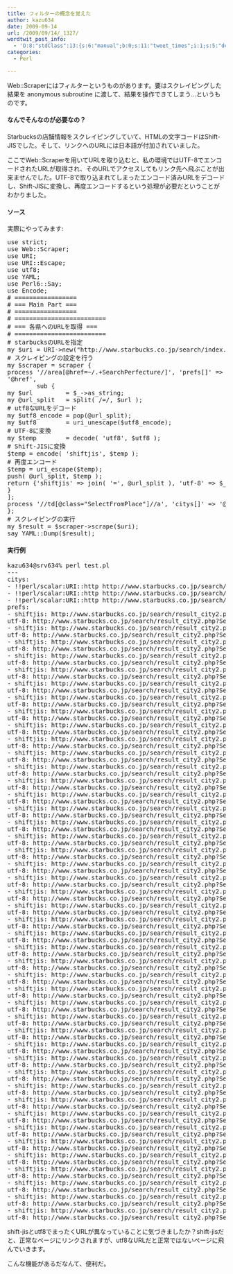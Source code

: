 ```yaml
---
title: フィルターの概念を覚えた
author: kazu634
date: 2009-09-14
url: /2009/09/14/_1327/
wordtwit_post_info:
  - 'O:8:"stdClass":13:{s:6:"manual";b:0;s:11:"tweet_times";i:1;s:5:"delay";i:0;s:7:"enabled";i:1;s:10:"separation";s:2:"60";s:7:"version";s:3:"3.7";s:14:"tweet_template";b:0;s:6:"status";i:2;s:6:"result";a:0:{}s:13:"tweet_counter";i:2;s:13:"tweet_log_ids";a:1:{i:0;i:4779;}s:9:"hash_tags";a:0:{}s:8:"accounts";a:1:{i:0;s:7:"kazu634";}}'
categories:
  - Perl

---
```

<div class="section">
<p>
    Web::Scraperにはフィルターというものがあります。要はスクレイピングした結果を anonymous subroutine に渡して、結果を操作できてしまう…というものです。
</p>
  
<h4>
    なんでそんなのが必要なの？
</h4>
  
<p>
    Starbucksの店舗情報をスクレイピングしていて、HTMLの文字コードはShift-JISでした。そして、リンクへのURLには日本語が付加されていました。
</p>
  
<p>
    ここでWeb::Scraperを用いてURLを取り込むと、私の環境ではUTF-8でエンコードされたURLが取得され、そのURLでアクセスしてもリンク先へ飛ぶことが出来ませんでした。UTF-8で取り込まれてしまったエンコード済みURLをデコードし、Shift-JISに変換し、再度エンコードするという処理が必要だということがわかりました。
</p>
  
<h4>
    ソース
</h4>
  
<p>
    実際にやってみます:
</p>
  
<pre class="syntax-highlight">
<span class="synStatement">use strict</span>;
<span class="synStatement">use </span>Web::Scraper;
<span class="synStatement">use </span>URI;
<span class="synStatement">use </span>URI::Escape;
<span class="synStatement">use utf8</span>;
<span class="synStatement">use </span>YAML;
<span class="synStatement">use </span>Perl6::Say;
<span class="synStatement">use </span>Encode;
<span class="synComment"># =================</span>
<span class="synComment"># === Main Part ===</span>
<span class="synComment"># =================</span>
<span class="synComment"># =========================</span>
<span class="synComment"># === 各県へのURLを取得 ===</span>
<span class="synComment"># =========================</span>
<span class="synComment"># starbucksのURLを指定</span>
<span class="synStatement">my</span> <span class="synIdentifier">$uri</span> = URI-&#62;<span class="synStatement">new</span>(<span class="synConstant">&#34;http://www.starbucks.co.jp/search/index.html&#34;</span>);
<span class="synComment"># スクレイピングの設定を行う</span>
<span class="synStatement">my</span> <span class="synIdentifier">$scraper</span> = scraper {
process <span class="synConstant">'//area[@href=~/.+SearchPerfecture/]'</span>, <span class="synConstant">'prefs[]'</span> =&#62; [
<span class="synConstant">'@href'</span>,
<span class="synIdentifier">        </span><span class="synStatement">sub</span><span class="synIdentifier"> </span>{
<span class="synStatement">my</span> <span class="synIdentifier">$url</span>         = <span class="synIdentifier">$_</span>-&#62;as_string;
<span class="synStatement">my</span> <span class="synIdentifier">@url_split</span>   = <span class="synStatement">split</span>( /=/, <span class="synIdentifier">$url</span> );
<span class="synComment"># utf8なURLをデコード</span>
<span class="synStatement">my</span> <span class="synIdentifier">$utf8_encode</span> = <span class="synStatement">pop</span>(<span class="synIdentifier">@url_split</span>);
<span class="synStatement">my</span> <span class="synIdentifier">$utf8</span>        = uri_unescape(<span class="synIdentifier">$utf8_encode</span>);
<span class="synComment"># UTF-8に変換</span>
<span class="synStatement">my</span> <span class="synIdentifier">$temp</span>        = decode( <span class="synConstant">'utf8'</span>, <span class="synIdentifier">$utf8</span> );
<span class="synComment"># Shift-JISに変換</span>
<span class="synIdentifier">$temp</span> = encode( <span class="synConstant">'shiftjis'</span>, <span class="synIdentifier">$temp</span> );
<span class="synComment"># 再度エンコード</span>
<span class="synIdentifier">$temp</span> = uri_escape(<span class="synIdentifier">$temp</span>);
<span class="synStatement">push</span>( <span class="synIdentifier">@url_split</span>, <span class="synIdentifier">$temp</span> );
<span class="synStatement">return</span> {<span class="synConstant">'shiftjis'</span> =&#62; <span class="synStatement">join</span>( <span class="synConstant">'='</span>, <span class="synIdentifier">@url_split</span> ), <span class="synConstant">'utf-8'</span> =&#62; <span class="synIdentifier">$_</span>-&#62;as_string};
}
];
process <span class="synConstant">'//td[@class=&#34;SelectFromPlace&#34;]//a'</span>, <span class="synConstant">'citys[]'</span> =&#62; <span class="synConstant">'@href'</span>;
};
<span class="synComment"># スクレイピングの実行</span>
<span class="synStatement">my</span> <span class="synIdentifier">$result</span> = <span class="synIdentifier">$scraper</span>-&#62;scrape(<span class="synIdentifier">$uri</span>);
say YAML::Dump(<span class="synIdentifier">$result</span>);
</pre>
  
<h4>
    実行例
</h4>
  
<pre class="syntax-highlight">
kazu634@srv634% perl <span class="synStatement">test</span>.pl                                                                   ~/work/tmp_perl/scrap <span class="synStatement">[</span><span class="synConstant">6054</span><span class="synStatement">]</span>
---
citys:
- <span class="synStatement">!!</span>perl/scalar:URI::http http://www.starbucks.co.jp/search/tokyo.php
- <span class="synStatement">!!</span>perl/scalar:URI::http http://www.starbucks.co.jp/search/kanagawa.php
- <span class="synStatement">!!</span>perl/scalar:URI::http http://www.starbucks.co.jp/search/osaka.php
prefs:
- shiftjis: http://www.starbucks.co.jp/search/result_city2.php?<span class="synIdentifier">SearchPerfecture</span>=%96k%8AC%<span class="synConstant">93</span>%B9
utf<span class="synConstant">-8</span>: http://www.starbucks.co.jp/search/result_city2.php?<span class="synIdentifier">SearchPerfecture</span>=%E5%8C%<span class="synConstant">97</span>%E6%B5%B7%E9%<span class="synConstant">81</span>%<span class="synConstant">93</span>
- shiftjis: http://www.starbucks.co.jp/search/result_city2.php?<span class="synIdentifier">SearchPerfecture</span>=%<span class="synConstant">90</span>%C2%90X%8C%A7
utf<span class="synConstant">-8</span>: http://www.starbucks.co.jp/search/result_city2.php?<span class="synIdentifier">SearchPerfecture</span>=%E9%9D%<span class="synConstant">92</span>%E6%A3%AE%E7%9C%8C
- shiftjis: http://www.starbucks.co.jp/search/result_city2.php?<span class="synIdentifier">SearchPerfecture</span>=%8A%E2%8E%E8%8C%A7
utf<span class="synConstant">-8</span>: http://www.starbucks.co.jp/search/result_city2.php?<span class="synIdentifier">SearchPerfecture</span>=%E5%B2%A9%E6%<span class="synConstant">89</span>%8B%E7%9C%8C
- shiftjis: http://www.starbucks.co.jp/search/result_city2.php?<span class="synIdentifier">SearchPerfecture</span>=%8B%7B%8F%E9%8C%A7
utf<span class="synConstant">-8</span>: http://www.starbucks.co.jp/search/result_city2.php?<span class="synIdentifier">SearchPerfecture</span>=%E5%AE%AE%E5%9F%8E%E7%9C%8C
- shiftjis: http://www.starbucks.co.jp/search/result_city2.php?<span class="synIdentifier">SearchPerfecture</span>=%8FH%93c%8C%A7
utf<span class="synConstant">-8</span>: http://www.starbucks.co.jp/search/result_city2.php?<span class="synIdentifier">SearchPerfecture</span>=%E7%A7%8B%E7%<span class="synConstant">94</span>%B0%E7%9C%8C
- shiftjis: http://www.starbucks.co.jp/search/result_city2.php?<span class="synIdentifier">SearchPerfecture</span>=%8ER%8C%<span class="synConstant">60</span>%8C%A7
utf<span class="synConstant">-8</span>: http://www.starbucks.co.jp/search/result_city2.php?<span class="synIdentifier">SearchPerfecture</span>=%E5%B1%B1%E5%BD%A2%E7%9C%8C
- shiftjis: http://www.starbucks.co.jp/search/result_city2.php?<span class="synIdentifier">SearchPerfecture</span>=%<span class="synConstant">95</span>%9F%<span class="synConstant">93</span>%<span class="synConstant">87</span>%8C%A7
utf<span class="synConstant">-8</span>: http://www.starbucks.co.jp/search/result_city2.php?<span class="synIdentifier">SearchPerfecture</span>=%E7%A6%8F%E5%B3%B6%E7%9C%8C
- shiftjis: http://www.starbucks.co.jp/search/result_city2.php?<span class="synIdentifier">SearchPerfecture</span>=%<span class="synConstant">88</span>%EF%8F%E9%8C%A7
utf<span class="synConstant">-8</span>: http://www.starbucks.co.jp/search/result_city2.php?<span class="synIdentifier">SearchPerfecture</span>=%E8%8C%A8%E5%9F%8E%E7%9C%8C
- shiftjis: http://www.starbucks.co.jp/search/result_city2.php?<span class="synIdentifier">SearchPerfecture</span>=%<span class="synConstant">93</span>%C8%<span class="synConstant">96</span>%D8%8C%A7
utf<span class="synConstant">-8</span>: http://www.starbucks.co.jp/search/result_city2.php?<span class="synIdentifier">SearchPerfecture</span>=%E6%A0%<span class="synConstant">83</span>%E6%9C%A8%E7%9C%8C
- shiftjis: http://www.starbucks.co.jp/search/result_city2.php?<span class="synIdentifier">SearchPerfecture</span>=%8CQ%94n%8C%A7
utf<span class="synConstant">-8</span>: http://www.starbucks.co.jp/search/result_city2.php?<span class="synIdentifier">SearchPerfecture</span>=%E7%BE%A4%E9%A6%AC%E7%9C%8C
- shiftjis: http://www.starbucks.co.jp/search/result_city2.php?<span class="synIdentifier">SearchPerfecture</span>=%8D%E9%8B%CA%8C%A7
utf<span class="synConstant">-8</span>: http://www.starbucks.co.jp/search/result_city2.php?<span class="synIdentifier">SearchPerfecture</span>=%E5%9F%BC%E7%8E%<span class="synConstant">89</span>%E7%9C%8C
- shiftjis: http://www.starbucks.co.jp/search/result_city2.php?<span class="synIdentifier">SearchPerfecture</span>=%<span class="synConstant">90</span>%E7%97t%8C%A7
utf<span class="synConstant">-8</span>: http://www.starbucks.co.jp/search/result_city2.php?<span class="synIdentifier">SearchPerfecture</span>=%E5%8D%<span class="synConstant">83</span>%E8%<span class="synConstant">91</span>%<span class="synConstant">89</span>%E7%9C%8C
- shiftjis: http://www.starbucks.co.jp/search/result_city2.php?<span class="synIdentifier">SearchPerfecture</span>=%8ER%<span class="synConstant">97</span>%9C%8C%A7
utf<span class="synConstant">-8</span>: http://www.starbucks.co.jp/search/result_city2.php?<span class="synIdentifier">SearchPerfecture</span>=%E5%B1%B1%E6%A2%A8%E7%9C%8C
- shiftjis: http://www.starbucks.co.jp/search/result_city2.php?<span class="synIdentifier">SearchPerfecture</span>=%<span class="synConstant">92</span>%B7%<span class="synConstant">96</span>%EC%8C%A7
utf<span class="synConstant">-8</span>: http://www.starbucks.co.jp/search/result_city2.php?<span class="synIdentifier">SearchPerfecture</span>=%E9%<span class="synConstant">95</span>%B7%E9%<span class="synConstant">87</span>%8E%E7%9C%8C
- shiftjis: http://www.starbucks.co.jp/search/result_city2.php?<span class="synIdentifier">SearchPerfecture</span>=%90V%8A%<span class="synConstant">83</span>%8C%A7
utf<span class="synConstant">-8</span>: http://www.starbucks.co.jp/search/result_city2.php?<span class="synIdentifier">SearchPerfecture</span>=%E6%<span class="synConstant">96</span>%B0%E6%BD%9F%E7%9C%8C
- shiftjis: http://www.starbucks.co.jp/search/result_city2.php?<span class="synIdentifier">SearchPerfecture</span>=%95x%8ER%8C%A7
utf<span class="synConstant">-8</span>: http://www.starbucks.co.jp/search/result_city2.php?<span class="synIdentifier">SearchPerfecture</span>=%E5%AF%8C%E5%B1%B1%E7%9C%8C
- shiftjis: http://www.starbucks.co.jp/search/result_city2.php?<span class="synIdentifier">SearchPerfecture</span>=%<span class="synConstant">90</span>%CE%<span class="synConstant">90</span>%EC%8C%A7
utf<span class="synConstant">-8</span>: http://www.starbucks.co.jp/search/result_city2.php?<span class="synIdentifier">SearchPerfecture</span>=%E7%9F%B3%E5%B7%9D%E7%9C%8C
- shiftjis: http://www.starbucks.co.jp/search/result_city2.php?<span class="synIdentifier">SearchPerfecture</span>=%<span class="synConstant">95</span>%9F%<span class="synConstant">88</span>%E4%8C%A7
utf<span class="synConstant">-8</span>: http://www.starbucks.co.jp/search/result_city2.php?<span class="synIdentifier">SearchPerfecture</span>=%E7%A6%8F%E4%BA%<span class="synConstant">95</span>%E7%9C%8C
- shiftjis: http://www.starbucks.co.jp/search/result_city2.php?<span class="synIdentifier">SearchPerfecture</span>=%8E%A0%<span class="synConstant">89</span>%EA%8C%A7
utf<span class="synConstant">-8</span>: http://www.starbucks.co.jp/search/result_city2.php?<span class="synIdentifier">SearchPerfecture</span>=%E6%BB%8B%E8%B3%<span class="synConstant">80</span>%E7%9C%8C
- shiftjis: http://www.starbucks.co.jp/search/result_city2.php?<span class="synIdentifier">SearchPerfecture</span>=%8B%9E%93s%<span class="synConstant">95</span>%7B
utf<span class="synConstant">-8</span>: http://www.starbucks.co.jp/search/result_city2.php?<span class="synIdentifier">SearchPerfecture</span>=%E4%BA%AC%E9%<span class="synConstant">83</span>%BD%E5%BA%9C
- shiftjis: http://www.starbucks.co.jp/search/result_city2.php?<span class="synIdentifier">SearchPerfecture</span>=%<span class="synConstant">95</span>%BA%8C%C9%8C%A7
utf<span class="synConstant">-8</span>: http://www.starbucks.co.jp/search/result_city2.php?<span class="synIdentifier">SearchPerfecture</span>=%E5%<span class="synConstant">85</span>%B5%E5%BA%AB%E7%9C%8C
- shiftjis: http://www.starbucks.co.jp/search/result_city2.php?<span class="synIdentifier">SearchPerfecture</span>=%98a%<span class="synConstant">89</span>%CC%8ER%8C%A7
utf<span class="synConstant">-8</span>: http://www.starbucks.co.jp/search/result_city2.php?<span class="synIdentifier">SearchPerfecture</span>=%E5%<span class="synConstant">92</span>%8C%E6%AD%8C%E5%B1%B1%E7%9C%8C
- shiftjis: http://www.starbucks.co.jp/search/result_city2.php?<span class="synIdentifier">SearchPerfecture</span>=%<span class="synConstant">93</span>%DE%<span class="synConstant">97</span>%C7%8C%A7
utf<span class="synConstant">-8</span>: http://www.starbucks.co.jp/search/result_city2.php?<span class="synIdentifier">SearchPerfecture</span>=%E5%A5%<span class="synConstant">88</span>%E8%<span class="synConstant">89</span>%AF%E7%9C%8C
- shiftjis: http://www.starbucks.co.jp/search/result_city2.php?<span class="synIdentifier">SearchPerfecture</span>=%<span class="synConstant">92</span>%B9%8E%E6%8C%A7
utf<span class="synConstant">-8</span>: http://www.starbucks.co.jp/search/result_city2.php?<span class="synIdentifier">SearchPerfecture</span>=%E9%B3%A5%E5%8F%<span class="synConstant">96</span>%E7%9C%8C
- shiftjis: http://www.starbucks.co.jp/search/result_city2.php?<span class="synIdentifier">SearchPerfecture</span>=%<span class="synConstant">93</span>%<span class="synConstant">87</span>%8D%AA%8C%A7
utf<span class="synConstant">-8</span>: http://www.starbucks.co.jp/search/result_city2.php?<span class="synIdentifier">SearchPerfecture</span>=%E5%B3%B6%E6%A0%B9%E7%9C%8C
- shiftjis: http://www.starbucks.co.jp/search/result_city2.php?<span class="synIdentifier">SearchPerfecture</span>=%<span class="synConstant">89</span>%AA%8ER%8C%A7
utf<span class="synConstant">-8</span>: http://www.starbucks.co.jp/search/result_city2.php?<span class="synIdentifier">SearchPerfecture</span>=%E5%B2%A1%E5%B1%B1%E7%9C%8C
- shiftjis: http://www.starbucks.co.jp/search/result_city2.php?<span class="synIdentifier">SearchPerfecture</span>=%8DL%<span class="synConstant">93</span>%<span class="synConstant">87</span>%8C%A7
utf<span class="synConstant">-8</span>: http://www.starbucks.co.jp/search/result_city2.php?<span class="synIdentifier">SearchPerfecture</span>=%E5%BA%<span class="synConstant">83</span>%E5%B3%B6%E7%9C%8C
- shiftjis: http://www.starbucks.co.jp/search/result_city2.php?<span class="synIdentifier">SearchPerfecture</span>=%8ER%8C%FB%8C%A7
utf<span class="synConstant">-8</span>: http://www.starbucks.co.jp/search/result_city2.php?<span class="synIdentifier">SearchPerfecture</span>=%E5%B1%B1%E5%8F%A3%E7%9C%8C
- shiftjis: http://www.starbucks.co.jp/search/result_city2.php?<span class="synIdentifier">SearchPerfecture</span>=%<span class="synConstant">95</span>%9F%<span class="synConstant">89</span>%AA%8C%A7
utf<span class="synConstant">-8</span>: http://www.starbucks.co.jp/search/result_city2.php?<span class="synIdentifier">SearchPerfecture</span>=%E7%A6%8F%E5%B2%A1%E7%9C%8C
- shiftjis: http://www.starbucks.co.jp/search/result_city2.php?<span class="synIdentifier">SearchPerfecture</span>=%8D%B2%<span class="synConstant">89</span>%EA%8C%A7
utf<span class="synConstant">-8</span>: http://www.starbucks.co.jp/search/result_city2.php?<span class="synIdentifier">SearchPerfecture</span>=%E4%BD%<span class="synConstant">90</span>%E8%B3%<span class="synConstant">80</span>%E7%9C%8C
- shiftjis: http://www.starbucks.co.jp/search/result_city2.php?<span class="synIdentifier">SearchPerfecture</span>=%<span class="synConstant">92</span>%B7%8D%E8%8C%A7
utf<span class="synConstant">-8</span>: http://www.starbucks.co.jp/search/result_city2.php?<span class="synIdentifier">SearchPerfecture</span>=%E9%<span class="synConstant">95</span>%B7%E5%B4%8E%E7%9C%8C
- shiftjis: http://www.starbucks.co.jp/search/result_city2.php?<span class="synIdentifier">SearchPerfecture</span>=%8CF%<span class="synConstant">96</span>%7B%8C%A7
utf<span class="synConstant">-8</span>: http://www.starbucks.co.jp/search/result_city2.php?<span class="synIdentifier">SearchPerfecture</span>=%E7%<span class="synConstant">86</span>%8A%E6%9C%AC%E7%9C%8C
- shiftjis: http://www.starbucks.co.jp/search/result_city2.php?<span class="synIdentifier">SearchPerfecture</span>=%<span class="synConstant">91</span>%E5%<span class="synConstant">95</span>%AA%8C%A7
utf<span class="synConstant">-8</span>: http://www.starbucks.co.jp/search/result_city2.php?<span class="synIdentifier">SearchPerfecture</span>=%E5%A4%A7%E5%<span class="synConstant">88</span>%<span class="synConstant">86</span>%E7%9C%8C
- shiftjis: http://www.starbucks.co.jp/search/result_city2.php?<span class="synIdentifier">SearchPerfecture</span>=%8B%7B%8D%E8%8C%A7
utf<span class="synConstant">-8</span>: http://www.starbucks.co.jp/search/result_city2.php?<span class="synIdentifier">SearchPerfecture</span>=%E5%AE%AE%E5%B4%8E%E7%9C%8C
- shiftjis: http://www.starbucks.co.jp/search/result_city2.php?<span class="synIdentifier">SearchPerfecture</span>=%8E%AD%8E%<span class="synConstant">99</span>%<span class="synConstant">93</span>%<span class="synConstant">87</span>%8C%A7
utf<span class="synConstant">-8</span>: http://www.starbucks.co.jp/search/result_city2.php?<span class="synIdentifier">SearchPerfecture</span>=%E9%B9%BF%E5%<span class="synConstant">85</span>%<span class="synConstant">90</span>%E5%B3%B6%E7%9C%8C
- shiftjis: http://www.starbucks.co.jp/search/result_city2.php?<span class="synIdentifier">SearchPerfecture</span>=%<span class="synConstant">89</span>%AB%<span class="synConstant">93</span>%EA%8C%A7
utf<span class="synConstant">-8</span>: http://www.starbucks.co.jp/search/result_city2.php?<span class="synIdentifier">SearchPerfecture</span>=%E6%B2%<span class="synConstant">96</span>%E7%B8%<span class="synConstant">84</span>%E7%9C%8C
- shiftjis: http://www.starbucks.co.jp/search/result_city2.php?<span class="synIdentifier">SearchPerfecture</span>=%<span class="synConstant">93</span>%BF%<span class="synConstant">93</span>%<span class="synConstant">87</span>%8C%A7
utf<span class="synConstant">-8</span>: http://www.starbucks.co.jp/search/result_city2.php?<span class="synIdentifier">SearchPerfecture</span>=%E5%BE%B3%E5%B3%B6%E7%9C%8C
- shiftjis: http://www.starbucks.co.jp/search/result_city2.php?<span class="synIdentifier">SearchPerfecture</span>=%8D%<span class="synConstant">81</span>%<span class="synConstant">90</span>%EC%8C%A7
utf<span class="synConstant">-8</span>: http://www.starbucks.co.jp/search/result_city2.php?<span class="synIdentifier">SearchPerfecture</span>=%E9%A6%<span class="synConstant">99</span>%E5%B7%9D%E7%9C%8C
- shiftjis: http://www.starbucks.co.jp/search/result_city2.php?<span class="synIdentifier">SearchPerfecture</span>=%<span class="synConstant">88</span>%A4%95Q%8C%A7
utf<span class="synConstant">-8</span>: http://www.starbucks.co.jp/search/result_city2.php?<span class="synIdentifier">SearchPerfecture</span>=%E6%<span class="synConstant">84</span>%9B%E5%AA%9B%E7%9C%8C
- shiftjis: http://www.starbucks.co.jp/search/result_city2.php?<span class="synIdentifier">SearchPerfecture</span>=%8D%<span class="synConstant">82</span>%92m%8C%A7
utf<span class="synConstant">-8</span>: http://www.starbucks.co.jp/search/result_city2.php?<span class="synIdentifier">SearchPerfecture</span>=%E9%AB%<span class="synConstant">98</span>%E7%9F%A5%E7%9C%8C
- shiftjis: http://www.starbucks.co.jp/search/result_city2.php?<span class="synIdentifier">SearchPerfecture</span>=%<span class="synConstant">90</span>%C3%<span class="synConstant">89</span>%AA%8C%A7
utf<span class="synConstant">-8</span>: http://www.starbucks.co.jp/search/result_city2.php?<span class="synIdentifier">SearchPerfecture</span>=%E9%9D%<span class="synConstant">99</span>%E5%B2%A1%E7%9C%8C
- shiftjis: http://www.starbucks.co.jp/search/result_city2.php?<span class="synIdentifier">SearchPerfecture</span>=%<span class="synConstant">88</span>%A4%92m%8C%A7
utf<span class="synConstant">-8</span>: http://www.starbucks.co.jp/search/result_city2.php?<span class="synIdentifier">SearchPerfecture</span>=%E6%<span class="synConstant">84</span>%9B%E7%9F%A5%E7%9C%8C
- shiftjis: http://www.starbucks.co.jp/search/result_city2.php?<span class="synIdentifier">SearchPerfecture</span>=%8A%F2%<span class="synConstant">95</span>%8C%8C%A7
utf<span class="synConstant">-8</span>: http://www.starbucks.co.jp/search/result_city2.php?<span class="synIdentifier">SearchPerfecture</span>=%E5%B2%<span class="synConstant">90</span>%E9%<span class="synConstant">98</span>%9C%E7%9C%8C
- shiftjis: http://www.starbucks.co.jp/search/result_city2.php?<span class="synIdentifier">SearchPerfecture</span>=%8EO%8Fd%8C%A7
utf<span class="synConstant">-8</span>: http://www.starbucks.co.jp/search/result_city2.php?<span class="synIdentifier">SearchPerfecture</span>=%E4%B8%<span class="synConstant">89</span>%E9%<span class="synConstant">87</span>%8D%E7%9C%8C
</pre>
  
<p>
    shift-jisとutf8でまったくURLが異なっていることに気づきましたか？shift-jisだと、正常なページにリンクされますが、utf8なURLだと正常ではないページに飛んでいきます。
</p>
  
<p>
    こんな機能があるだなんて、便利だ。
</p>
</div>